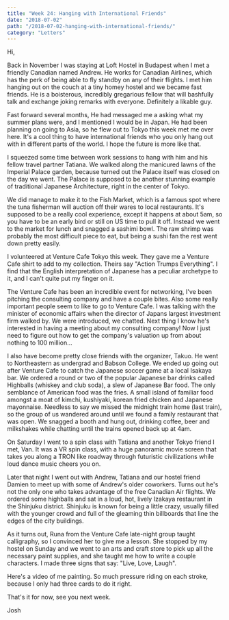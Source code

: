 ```yaml
---
title: "Week 24: Hanging with International Friends"
date: "2018-07-02"
path: "/2018-07-02-hanging-with-international-friends/"
category: "Letters"
---
```


Hi,

Back in November I was staying at Loft Hostel in Budapest when I met a friendly Canadian named Andrew. He works for Canadian Airlines, which has the perk of being able to fly standby on any of their flights. I met him hanging out on the couch at a tiny homey hostel and we became fast friends. He is a boisterous, incredibly gregarious fellow that will bashfully talk and exchange joking remarks with everyone. Definitely a likable guy. 

Fast forward several months, He had messaged me a asking what my summer plans were, and I mentioned I would be in Japan. He had been planning on going to Asia, so he flew out to Tokyo this week met me over here. It's a cool thing to have international friends who you only hang out with in different parts of the world. I hope the future is more like that.




I squeezed some time between work sessions to hang with him and his fellow travel partner Tatiana. We walked along the manicured lawns of the Imperial Palace garden, because turned out the Palace itself was closed on the day we went. The Palace is supposed to be another stunning example of traditional Japanese Architecture, right in the center of Tokyo. 

We did manage to make it to the Fish Market, which is a famous spot where the tuna fisherman will auction off their wares to local restaurants. It's supposed to be a really cool experience, except it happens at about 5am, so you have to be an early bird or still on US time to pull it off. Instead we went to the market for lunch and snagged a sashimi bowl. The raw shrimp was probably the most difficult piece to eat, but being a sushi fan the rest went down pretty easily.




I volunteered at Venture Cafe Tokyo this week. They gave me a Venture Cafe shirt to add to my collection. Theirs say "Action Trumps Everything". I find that the English interpretation of Japanese has a peculiar archetype to it, and I can't quite put my finger on it. 

The Venture Cafe has been an incredible event for networking, I've been pitching the consulting company and have a couple bites. Also some really important people seem to like to go to Venture Cafe. I was talking with the minister of economic affairs when the director of Japans largest investment firm walked by. We were introduced, we chatted. Next thing I know he's interested in having a meeting about my consulting company! Now I just need to figure out how to get the company's valuation up from about nothing to 100 million...

I also have become pretty close friends with the organizer, Takuo. He went to Northeastern as undergrad and Babson College. We ended up going out after Venture Cafe to catch the Japanese soccer game at a local Isakaya bar. We ordered a round or two of the popular Japanese bar drinks called Highballs (whiskey and club soda), a slew of Japanese Bar food. The only semblance of American food was the fries. A small island of familiar food amongst a moat of kimchi, kushiyaki, korean fried chicken and Japanese mayonnaise. Needless to say we missed the midnight train home (last train), so the group of us wandered around until we found a family restaurant that was open. We snagged a booth and hung out, drinking coffee, beer and milkshakes while chatting until the trains opened back up at 4am.

On Saturday I went to a spin class with Tatiana and another Tokyo friend I met, Van. It was a VR spin class, with a huge panoramic movie screen that takes you along a TRON like roadway through futuristic civilizations while loud dance music cheers you on. 

Later that night I went out with Andrew, Tatiana and our hostel friend Damien to meet up with some of Andrew's older coworkers. Turns out he's not the only one who takes advantage of the free Canadian Air flights. We ordered some highballs and sat in a loud, hot, lively Izakaya restaurant in the Shinjuku district. Shinjuku is known for being a little crazy, usually filled with the younger crowd and full of the gleaming thin billboards that line the edges of the city buildings. 



As it turns out, Runa from the Venture Cafe late-night group taught calligraphy, so I convinced her to give me a lesson. She stopped by my hostel on Sunday and we went to an arts and craft store to pick up all the necessary paint supplies, and she taught me how to write a couple characters. I made three signs that say: "Live, Love, Laugh". 


Here's a video of me painting. So much pressure riding on each stroke, because I only had three cards to do it right.

That's it for now, see you next week.


Josh
 

